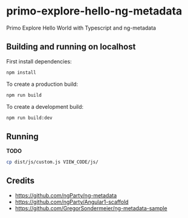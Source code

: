 # primo-explore-hello-ng-metadata

Primo Explore Hello World with Typescript and ng-metadata

## Building and running on localhost

First install dependencies:

```sh
npm install
```

To create a production build:

```sh
npm run build
```

To create a development build:

```sh
npm run build:dev
```

## Running

__TODO__

```sh
cp dist/js/custom.js VIEW_CODE/js/
```

## Credits

- https://github.com/ngParty/ng-metadata
- https://github.com/ngParty/Angular1-scaffold
- https://github.com/GregorSondermeier/ng-metadata-sample
